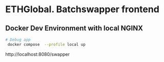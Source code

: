 # ETHGlobal. Batchswapper frontend
## Docker Dev Environment with local NGINX
```bash
# Debug app
 docker compose  --profile local up
```

http://localhost:8080/swapper